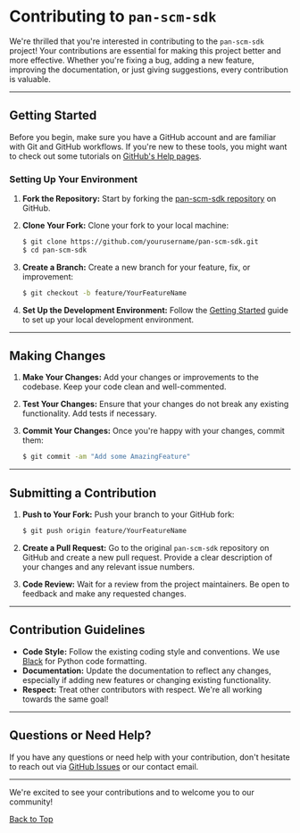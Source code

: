 # Contributing to `pan-scm-sdk`

We're thrilled that you're interested in contributing to the `pan-scm-sdk` project! Your contributions are essential for
making this project better and more effective. Whether you're fixing a bug, adding a new feature, improving the
documentation, or just giving suggestions, every contribution is valuable.

---

## Getting Started

Before you begin, make sure you have a GitHub account and are familiar with Git and GitHub workflows. If you're new to
these tools, you might want to check out some tutorials on [GitHub's Help pages](https://help.github.com).

### Setting Up Your Environment

1. **Fork the Repository:** Start by forking the [pan-scm-sdk repository](https://github.com/cdot65/pan-scm-sdk) on
   GitHub.

2. **Clone Your Fork:** Clone your fork to your local machine:

   <div class="termy">

    <!-- termynal -->
    ```bash
    $ git clone https://github.com/yourusername/pan-scm-sdk.git
    $ cd pan-scm-sdk
    ```

   </div>

3. **Create a Branch:** Create a new branch for your feature, fix, or improvement:

   <div class="termy">

    <!-- termynal -->
    ```bash
    $ git checkout -b feature/YourFeatureName
    ```

   </div>

4. **Set Up the Development Environment:** Follow the [Getting Started](installation.md) guide to set up your local
   development environment.

---

## Making Changes

1. **Make Your Changes:** Add your changes or improvements to the codebase. Keep your code clean and well-commented.

2. **Test Your Changes:** Ensure that your changes do not break any existing functionality. Add tests if necessary.

3. **Commit Your Changes:** Once you're happy with your changes, commit them:

   <div class="termy">

    <!-- termynal -->
    ```bash
    $ git commit -am "Add some AmazingFeature"
    ```

   </div>

---

## Submitting a Contribution

1. **Push to Your Fork:** Push your branch to your GitHub fork:

   <div class="termy">

    <!-- termynal -->
    ```bash
    $ git push origin feature/YourFeatureName
    ```

   </div>

2. **Create a Pull Request:** Go to the original `pan-scm-sdk` repository on GitHub and create a new pull request.
   Provide a clear description of your changes and any relevant issue numbers.

3. **Code Review:** Wait for a review from the project maintainers. Be open to feedback and make any requested changes.

---

## Contribution Guidelines

- **Code Style:** Follow the existing coding style and conventions. We use [Black](https://github.com/psf/black) for
  Python code formatting.
- **Documentation:** Update the documentation to reflect any changes, especially if adding new features or changing
  existing functionality.
- **Respect:** Treat other contributors with respect. We're all working towards the same goal!

---

## Questions or Need Help?

If you have any questions or need help with your contribution, don't hesitate to reach out
via [GitHub Issues](https://github.com/cdot65/pan-scm-sdk/issues) or our contact email.

---

We're excited to see your contributions and to welcome you to our community!

[Back to Top](#contributing-to-pan-scm-sdk)